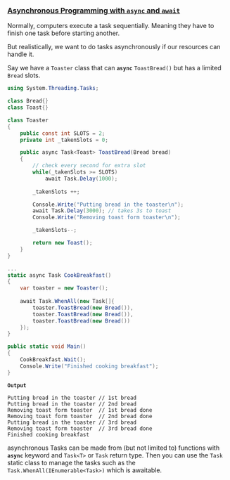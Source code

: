 ### [Asynchronous Programming with `async` and `await`](https://learn.microsoft.com/en-us/dotnet/csharp/programming-guide/concepts/async/#final-version)

Normally, computers execute a task sequentially. Meaning they have to finish one task before starting another.

But realistically, we want to do tasks asynchronously if our resources can handle it. 

Say we have a `Toaster` class that can **`async`** `ToastBread()` but has a limited `Bread` slots.

```C#
using System.Threading.Tasks;

class Bread{}
class Toast{}

class Toaster
{
    public const int SLOTS = 2;
    private int _takenSlots = 0;

    public async Task<Toast> ToastBread(Bread bread)
    {
        // check every second for extra slot
        while(_takenSlots >= SLOTS)
            await Task.Delay(1000);
        
        _takenSlots ++;

        Console.Write("Putting bread in the toaster\n");
        await Task.Delay(3000); // takes 3s to toast
        Console.Write("Removing toast form toaster\n");

        _takenSlots--;

        return new Toast();
    }
}

...
static async Task CookBreakfast()
{
    var toaster = new Toaster();
    
    await Task.WhenAll(new Task[]{
        toaster.ToastBread(new Bread()),
        toaster.ToastBread(new Bread()),
        toaster.ToastBread(new Bread())
    });
}

public static void Main()
{
    CookBreakfast.Wait();
    Console.Write("Finished cooking breakfast");
}
```

**`Output`**
```
Putting bread in the toaster // 1st bread
Putting bread in the toaster // 2nd bread
Removing toast form toaster  // 1st bread done
Removing toast form toaster  // 2nd bread done
Putting bread in the toaster // 3rd bread
Removing toast form toaster  // 3rd bread done
Finished cooking breakfast
```

asynchronous Tasks can be made from (but not limited to) functions with **`async`** keyword and `Task<T>` or `Task` return type. Then you can use the `Task` static class to manage the tasks such as the `Task.WhenAll(IEnumerable<Task>)` which is awaitable.